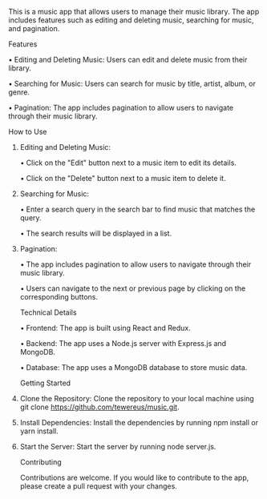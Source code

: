 This is a music app that allows users to manage their music library. The app includes features such as editing and deleting music, searching for music, and pagination.

Features

• Editing and Deleting Music: Users can edit and delete music from their library.

• Searching for Music: Users can search for music by title, artist, album, or genre.

• Pagination: The app includes pagination to allow users to navigate through their music library.

How to Use

1. Editing and Deleting Music:

   • Click on the "Edit" button next to a music item to edit its details.

   • Click on the "Delete" button next to a music item to delete it.

2. Searching for Music:

   • Enter a search query in the search bar to find music that matches the query.

   • The search results will be displayed in a list.

3. Pagination:

   • The app includes pagination to allow users to navigate through their music library.

   • Users can navigate to the next or previous page by clicking on the corresponding buttons.

   Technical Details

   • Frontend: The app is built using React and Redux.

   • Backend: The app uses a Node.js server with Express.js and MongoDB.

   • Database: The app uses a MongoDB database to store music data.

   Getting Started

4. Clone the Repository: Clone the repository to your local machine using git clone https://github.com/tewereus/music.git.

5. Install Dependencies: Install the dependencies by running npm install or yarn install.

6. Start the Server: Start the server by running node server.js.

   Contributing

   Contributions are welcome. If you would like to contribute to the app, please create a pull request with your changes.
